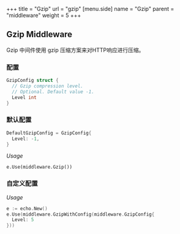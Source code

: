 +++
title = "Gzip"
url = "gzip"
[menu.side]
  name = "Gzip"
  parent = "middleware"
  weight = 5
+++

## Gzip Middleware

Gzip 中间件使用 gzip 压缩方案来对HTTP响应进行压缩。 

### 配置

```go
GzipConfig struct {
  // Gzip compression level.
  // Optional. Default value -1.
  Level int
}
```

### 默认配置

```go
DefaultGzipConfig = GzipConfig{
  Level: -1,
}
```

*Usage*

`e.Use(middleware.Gzip())`

### 自定义配置

*Usage*

```go
e := echo.New()
e.Use(middleware.GzipWithConfig(middleware.GzipConfig{
  Level: 5
}))
```
